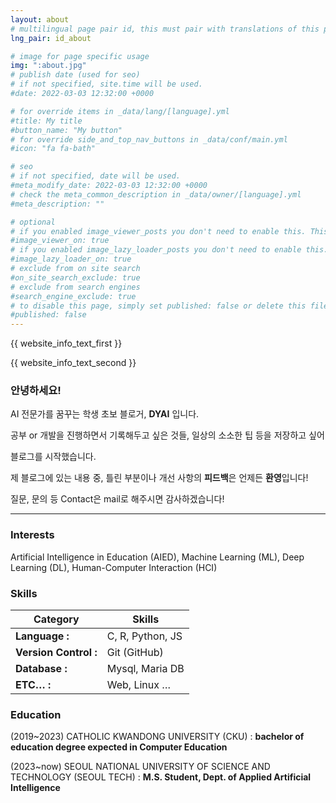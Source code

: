 ```yaml
---
layout: about
# multilingual page pair id, this must pair with translations of this page. (This name must be unique)
lng_pair: id_about

# image for page specific usage
img: ":about.jpg"
# publish date (used for seo)
# if not specified, site.time will be used.
#date: 2022-03-03 12:32:00 +0000

# for override items in _data/lang/[language].yml
#title: My title
#button_name: "My button"
# for override side_and_top_nav_buttons in _data/conf/main.yml
#icon: "fa fa-bath"

# seo
# if not specified, date will be used.
#meta_modify_date: 2022-03-03 12:32:00 +0000
# check the meta_common_description in _data/owner/[language].yml
#meta_description: ""

# optional
# if you enabled image_viewer_posts you don't need to enable this. This is only if image_viewer_posts = false
#image_viewer_on: true
# if you enabled image_lazy_loader_posts you don't need to enable this. This is only if image_lazy_loader_posts = false
#image_lazy_loader_on: true
# exclude from on site search
#on_site_search_exclude: true
# exclude from search engines
#search_engine_exclude: true
# to disable this page, simply set published: false or delete this file
#published: false
---
```

{{ website_info_text_first }}

{{ website_info_text_second }}

### 안녕하세요!

AI 전문가를 꿈꾸는 학생 초보 블로거, **DYAI** 입니다.

공부 or 개발을 진행하면서 기록해두고 싶은 것들, 일상의 소소한 팁 등을 저장하고 싶어

블로그를 시작했습니다.

제 블로그에 있는 내용 중, 틀린 부분이나 개선 사항의 **피드백**은 언제든 **환영**입니다!

질문, 문의 등 Contact은 mail로 해주시면 감사하겠습니다!

---

### Interests

Artificial Intelligence in Education (AIED), Machine Learning (ML), Deep Learning (DL), Human-Computer Interaction (HCI)

### Skills


| Category              | Skills           |
| --------------------- | ---------------- |
| **Language :**        | C, R, Python, JS |
| **Version Control :** | Git (GitHub)     |
| **Database :**        | Mysql, Maria DB  |
| **ETC… :**           | Web, Linux …    |

### Education

(2019~2023) CATHOLIC KWANDONG UNIVERSITY (CKU) : **bachelor of education degree expected in Computer Education**

(2023~now) SEOUL NATIONAL UNIVERSITY OF SCIENCE AND TECHNOLOGY (SEOUL TECH) : **M.S. Student, Dept. of Applied Artificial Intelligence**
